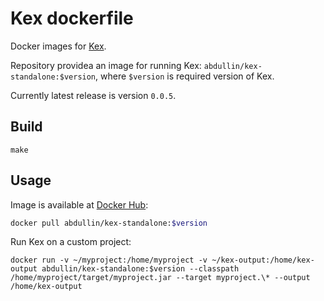 # Kex dockerfile
Docker images for [Kex](https://github.com/vorpal-research/kex).

Repository providea an image for running Kex: `abdullin/kex-standalone:$version`, where `$version` is required version of Kex. 

Currently latest release is version `0.0.5`.

## Build

```make
make
```


## Usage

Image is available at [Docker Hub](https://hub.docker.com/repository/docker/abdullin/kex-standalone/general):

```bash
docker pull abdullin/kex-standalone:$version
```

Run Kex on a custom project:
```
docker run -v ~/myproject:/home/myproject -v ~/kex-output:/home/kex-output abdullin/kex-standalone:$version --classpath /home/myproject/target/myproject.jar --target myproject.\* --output /home/kex-output
```
